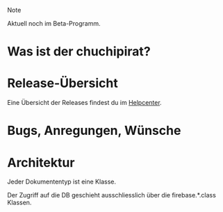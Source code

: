 > [!NOTE]
> Aktuell noch im Beta-Programm.

# Was ist der chuchipirat?

# Release-Übersicht

Eine Übersicht der Releases findest du im [Helpcenter](https://help.chuchipirat.ch/release_notes).

# Bugs, Anregungen, Wünsche

# Architektur

Jeder Dokumententyp ist eine Klasse.

Der Zugriff auf die DB geschieht ausschliesslich über die firebase.\*.class Klassen.
